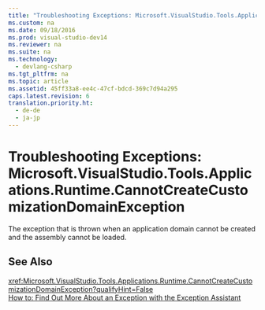 ```yaml
---
title: "Troubleshooting Exceptions: Microsoft.VisualStudio.Tools.Applications.Runtime.CannotCreateCustomizationDomainException"
ms.custom: na
ms.date: 09/18/2016
ms.prod: visual-studio-dev14
ms.reviewer: na
ms.suite: na
ms.technology: 
  - devlang-csharp
ms.tgt_pltfrm: na
ms.topic: article
ms.assetid: 45ff33a8-ee4c-47cf-bdcd-369c7d94a295
caps.latest.revision: 6
translation.priority.ht: 
  - de-de
  - ja-jp
---
```

# Troubleshooting Exceptions: Microsoft.VisualStudio.Tools.Applications.Runtime.CannotCreateCustomizationDomainException
The exception that is thrown when an application domain cannot be created and the assembly cannot be loaded.  
  
## See Also  
 <xref:Microsoft.VisualStudio.Tools.Applications.Runtime.CannotCreateCustomizationDomainException?qualifyHint=False>   
 [How to: Find Out More About an Exception with the Exception Assistant](../Topic/How%20to:%20Use%20the%20Exception%20Assistant.md)